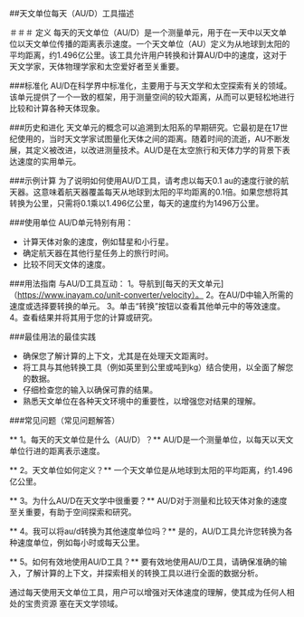 ##天文单位每天（AU/D）工具描述

＃＃＃ 定义
每天的天文单位（AU/D）是一个测量单元，用于在一天中以天文单位以天文单位传播的距离表示速度。一个天文单位（AU）定义为从地球到太阳的平均距离，约1.496亿公里。该工具允许用户转换和计算AU/D中的速度，这对于天文学家，天体物理学家和太空爱好者至关重要。

###标准化
AU/D在科学界中标准化，主要用于与天文学和太空探索有关的领域。该单元提供了一个一致的框架，用于测量空间的较大距离，从而可以更轻松地进行比较和计算各种天体现象。

###历史和进化
天文单元的概念可以追溯到太阳系的早期研究。它最初是在17世纪使用的，当时天文学家试图量化天体之间的距离。随着时间的流逝，AU不断发展，其定义被改进，以改进测量技术。AU/D是在太空旅行和天体力学的背景下表达速度的实用单元。

###示例计算
为了说明如何使用AU/D工具，请考虑以每天0.1 au的速度行驶的航天器。这意味着航天器覆盖每天从地球到太阳的平均距离的0.1倍。如果您想将其转换为公里，只需将0.1乘以1.496亿公里，每天的速度约为1496万公里。

###使用单位
AU/D单元特别有用：
- 计算天体对象的速度，例如彗星和小行星。
- 确定航天器在其他行星任务上的旅行时间。
- 比较不同天文体的速度。

###用法指南
与AU/D工具互动：
1。导航到[每天的天文单元]（https://www.inayam.co/unit-converter/velocity）。
2。在AU/D中输入所需的速度或选择要转换的单元。
3。单击“转换”按钮以查看其他单元中的等效速度。
4。查看结果并将其用于您的计算或研究。

###最佳用法的最佳实践
- 确保您了解计算的上下文，尤其是在处理天文距离时。
- 将工具与其他转换工具（例如英里到公里或吨到kg）结合使用，以全面了解您的数据。
- 仔细检查您的输入以确保可靠的结果。
- 熟悉天文单位在各种天文环境中的重要性，以增强您对结果的理解。

###常见问题（常见问题解答）

** 1。每天的天文单位是什么（AU/D）？**
AU/D是一个测量单位，以每天以天文单位行进的距离表示速度。

** 2。天文单位如何定义？**
一个天文单位是从地球到太阳的平均距离，约1.496亿公里。

** 3。为什么AU/D在天文学中很重要？**
AU/D对于测量和比较天体对象的速度至关重要，有助于空间探索和研究。

** 4。我可以将au/d转换为其他速度单位吗？**
是的，AU/D工具允许您转换为各种速度单位，例如每小时或每天公里。

** 5。如何有效地使用AU/D工具？**
要有效地使用AU/D工具，请确保准确的输入，了解计算的上下文，并探索相关的转换工具以进行全面的数据分析。

通过每天使用天文单位工具，用户可以增强对天体速度的理解，使其成为任何人相处的宝贵资源 塞在天文学领域。